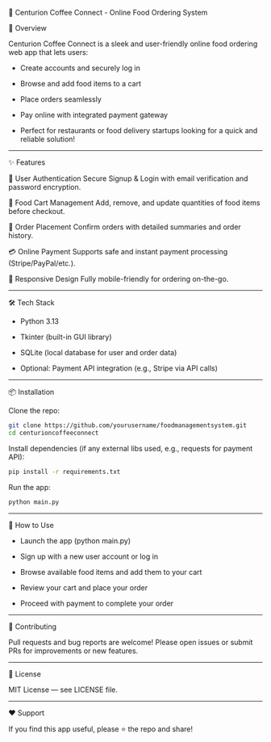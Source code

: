 🍔 Centurion Coffee Connect - Online Food Ordering System

🚀 Overview

Centurion Coffee Connect is a sleek and user-friendly online food ordering web app that lets users:

- Create accounts and securely log in

- Browse and add food items to a cart

- Place orders seamlessly

- Pay online with integrated payment gateway

- Perfect for restaurants or food delivery startups looking for a quick and reliable solution!

---

✨ Features

🔐 User Authentication
Secure Signup & Login with email verification and password encryption.

🛒 Food Cart Management
Add, remove, and update quantities of food items before checkout.

🥡 Order Placement
Confirm orders with detailed summaries and order history.

💳 Online Payment
Supports safe and instant payment processing (Stripe/PayPal/etc.).

📱 Responsive Design
Fully mobile-friendly for ordering on-the-go.

---


🛠️ Tech Stack

- Python 3.13

- Tkinter (built-in GUI library)

- SQLite (local database for user and order data)

- Optional: Payment API integration (e.g., Stripe via API calls)

---

📦 Installation

Clone the repo:
```bash
git clone https://github.com/yourusername/foodmanagementsystem.git
cd centurioncoffeeconnect
```

Install dependencies (if any external libs used, e.g., requests for payment API):
```bash
pip install -r requirements.txt
```
Run the app:
```bash
python main.py
```
---

🔧 How to Use

- Launch the app (python main.py)

- Sign up with a new user account or log in

- Browse available food items and add them to your cart

- Review your cart and place your order

- Proceed with payment to complete your order

---

🙌 Contributing

Pull requests and bug reports are welcome! Please open issues or submit PRs for improvements or new features.

---

📄 License

MIT License — see LICENSE file.

---

❤️ Support

If you find this app useful, please ⭐ the repo and share!





